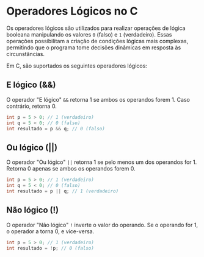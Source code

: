 # Operadores Lógicos no C

Os operadores lógicos são utilizados para realizar operações de lógica booleana manipulando os valores `0` (falso) e `1` (verdadeiro). Essas operações possibilitam a criação de condições lógicas mais complexas, permitindo que o programa tome decisões dinâmicas em resposta às circunstâncias.

Em C, são suportados os seguintes operadores lógicos:

## E lógico (&&)

O operador "E lógico" `&&` retorna 1 se ambos os operandos forem 1. Caso contrário, retorna 0.

```c
int p = 5 > 0; // 1 (verdadeiro)
int q = 5 < 0; // 0 (falso)
int resultado = p && q; // 0 (falso)
```

## Ou lógico (||)

O operador "Ou lógico" `||` retorna 1 se pelo menos um dos operandos for 1. Retorna 0 apenas se ambos os operandos forem 0.

```c
int p = 5 > 0; // 1 (verdadeiro)
int q = 5 < 0; // 0 (falso)
int resultado = p || q; // 1 (verdadeiro)
```

## Não lógico (!)

O operador "Não lógico" `!` inverte o valor do operando. Se o operando for 1, o operador a torna 0, e vice-versa.

```c
int p = 5 > 0; // 1 (verdadeiro)
int resultado = !p; // 0 (falso)
```
